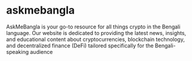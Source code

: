# askmebangla
AskMeBangla is your go-to resource for all things crypto in the Bengali language. Our website is dedicated to providing the latest news, insights, and educational content about cryptocurrencies, blockchain technology, and decentralized finance (DeFi) tailored specifically for the Bengali-speaking audience
